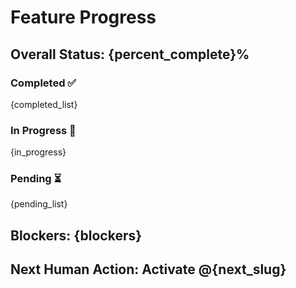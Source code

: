 # Feature Progress

## Overall Status: {percent_complete}%

### Completed ✅
{completed_list}

### In Progress 🔄
{in_progress}

### Pending ⏳
{pending_list}

## Blockers: {blockers}
## Next Human Action: Activate @{next_slug}
